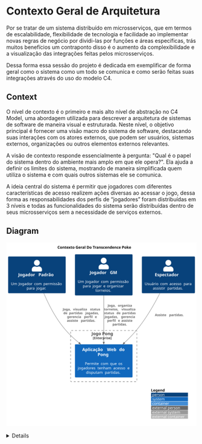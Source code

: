 # Contexto Geral de Arquitetura

Por se tratar de um sistema distribuído em microsserviços, que em termos de escalabilidade, flexibilidade de tecnologia e facilidade ao implementar novas regras de negócio por dividi-las por funções e áreas específicas, trás muitos benefícios um contraponto disso é o aumento da complexibilidade e a visualização das integrações feitas pelos microsserviços.

Dessa forma essa sessão do projeto é dedicada em exemplificar de forma geral como o sistema como um todo se comunica e como serão feitas suas integrações  através do uso do modelo C4.

## Context
    
O nível de contexto é o primeiro e mais alto nível de abstração no C4 Model, uma abordagem utilizada para descrever a arquitetura de sistemas de software de maneira visual e estruturada. Neste nível, o objetivo principal é fornecer uma visão macro do sistema de software, destacando suas interações com os atores externos, que podem ser usuários, sistemas externos, organizações ou outros elementos externos relevantes.

A visão de contexto responde essencialmente à pergunta: "Qual é o papel do sistema dentro do ambiente mais amplo em que ele opera?". Ela ajuda a definir os limites do sistema, mostrando de maneira simplificada quem utiliza o sistema e com quais outros sistemas ele se comunica.

A ideia central do sistema é permitir que jogadores com diferentes características de acesso realizem ações diversas ao acessar o jogo, dessa forma as responsabilidades dos perfis de “jogadores” foram distribuídas em 3 níveis e todas as funcionalidades do sistema serão distribuídas dentro de seus microsserviços sem a necessidade de serviços externos.

## Diagram

![Context](./Context.svg)
<summary>
<details>
<code>

</code>
</details>
</summary>